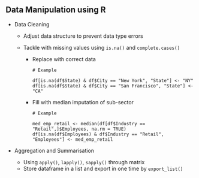 
## Data Manipulation using R
- Data Cleaning
  - Adjust data structure to prevent data type errors
    
  - Tackle with missing values using `is.na()` and `complete.cases()`
    - Replace with correct data
      ```{r}
      # Example
      
      df[is.na(df$State) & df$City == "New York", "State"] <- "NY"
      df[is.na(df$State) & df$City == "San Francisco", "State"] <- "CA"
      ```
      
    - Fill with median imputation of sub-sector
       ```{r}
      # Example
       
      med_emp_retail <- median(df[df$Industry == "Retail",]$Employees, na.rm = TRUE)
      df[is.na(df$Employees) & df$Industry == "Retail", "Employees"] <- med_emp_retail
      ```
      
  
- Aggregation and Summarisation
  - Using `apply()`, `lapply()`, `sapply()` through matrix
  - Store dataframe in a list and export in one time by `export_list()`
    




